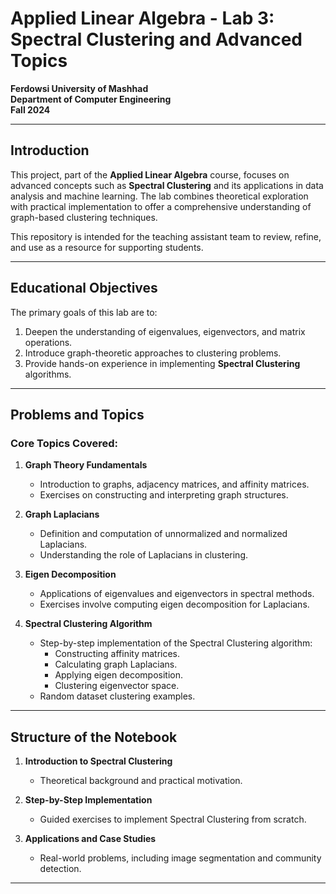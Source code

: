 # Applied Linear Algebra - Lab 3: Spectral Clustering and Advanced Topics

**Ferdowsi University of Mashhad**  
**Department of Computer Engineering**  
**Fall 2024**

---

## Introduction

This project, part of the **Applied Linear Algebra** course, focuses on advanced concepts such as **Spectral Clustering** and its applications in data analysis and machine learning. The lab combines theoretical exploration with practical implementation to offer a comprehensive understanding of graph-based clustering techniques.  

This repository is intended for the teaching assistant team to review, refine, and use as a resource for supporting students.

---

## Educational Objectives

The primary goals of this lab are to:
1. Deepen the understanding of eigenvalues, eigenvectors, and matrix operations.
2. Introduce graph-theoretic approaches to clustering problems.
3. Provide hands-on experience in implementing **Spectral Clustering** algorithms.

---

## Problems and Topics

### Core Topics Covered:
1. **Graph Theory Fundamentals**  
   - Introduction to graphs, adjacency matrices, and affinity matrices.  
   - Exercises on constructing and interpreting graph structures.

2. **Graph Laplacians**  
   - Definition and computation of unnormalized and normalized Laplacians.  
   - Understanding the role of Laplacians in clustering.

3. **Eigen Decomposition**  
   - Applications of eigenvalues and eigenvectors in spectral methods.  
   - Exercises involve computing eigen decomposition for Laplacians.

4. **Spectral Clustering Algorithm**  
   - Step-by-step implementation of the Spectral Clustering algorithm:  
     - Constructing affinity matrices.  
     - Calculating graph Laplacians.  
     - Applying eigen decomposition.  
     - Clustering eigenvector space.  
   - Random dataset clustering examples.

---

## Structure of the Notebook

1. **Introduction to Spectral Clustering**  
   - Theoretical background and practical motivation.

2. **Step-by-Step Implementation**  
   - Guided exercises to implement Spectral Clustering from scratch.

3. **Applications and Case Studies**  
   - Real-world problems, including image segmentation and community detection.

---
